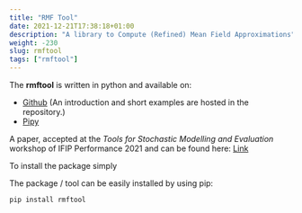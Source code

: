 ```yaml
---
title: "RMF Tool"
date: 2021-12-21T17:38:18+01:00
description: "A library to Compute (Refined) Mean Field Approximations"
weight: -230
slug: rmftool
tags: ["rmftool"]
---
```


The **rmftool** is written in python and available on: 
* [Github] (An introduction and short examples are hosted in the repository.)
* [Pipy]

A paper, accepted at the _Tools for Stochastic Modelling and Evaluation_ workshop of IFIP Performance 2021 and can be found here: [Link][1]


To install the package simply 

The package / tool can be easily installed by using pip:
```python
pip install rmftool
```

[Github]: https://github.com/ngast/rmf_tool
[Pipy]: https://pypi.org/project/rmftool/
[1]: https://hal.inria.fr/hal-03485044/document
